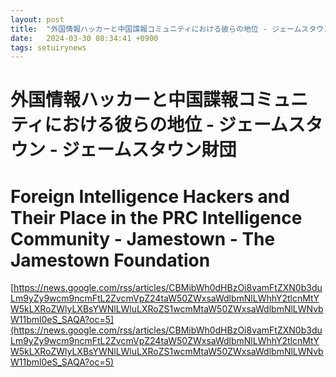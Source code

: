 ```yaml
---
layout: post
title:  "外国情報ハッカーと中国諜報コミュニティにおける彼らの地位 - ジェームスタウン - ジェームスタウン財団"
date:   2024-03-30 08:34:41 +0900
tags: setuirynews 
---
```


# 外国情報ハッカーと中国諜報コミュニティにおける彼らの地位 - ジェームスタウン - ジェームスタウン財団



# Foreign Intelligence Hackers and Their Place in the PRC Intelligence Community - Jamestown - The Jamestown Foundation

[https://news.google.com/rss/articles/CBMibWh0dHBzOi8vamFtZXN0b3duLm9yZy9wcm9ncmFtL2ZvcmVpZ24taW50ZWxsaWdlbmNlLWhhY2tlcnMtYW5kLXRoZWlyLXBsYWNlLWluLXRoZS1wcmMtaW50ZWxsaWdlbmNlLWNvbW11bml0eS_SAQA?oc=5](https://news.google.com/rss/articles/CBMibWh0dHBzOi8vamFtZXN0b3duLm9yZy9wcm9ncmFtL2ZvcmVpZ24taW50ZWxsaWdlbmNlLWhhY2tlcnMtYW5kLXRoZWlyLXBsYWNlLWluLXRoZS1wcmMtaW50ZWxsaWdlbmNlLWNvbW11bml0eS_SAQA?oc=5)

